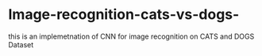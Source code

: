 # Image-recognition-cats-vs-dogs-
this is an implemetnation of CNN for image recognition on CATS and DOGS Dataset
